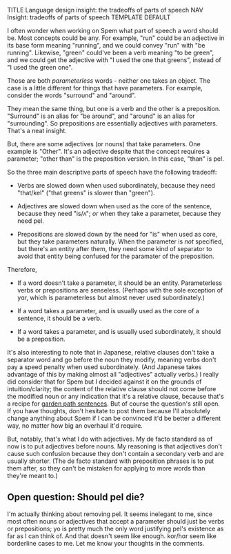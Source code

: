 TITLE Language design insight: the tradeoffs of parts of speech
NAV Insight: tradeoffs of parts of speech
TEMPLATE DEFAULT

I often wonder when working on Spem what part of speech a word should be. Most concepts could be any. For example, "run" could be an adjective in its base form meaning "running", and we could convey "run" with "be running". Likewise, "green" could've been a verb meaning "to be green", and we could get the adjective with "I used the one that greens", instead of "I used the green one".

Those are both *parameterless* words - neither one takes an object. The case is a little different for things that have parameters. For example, consider the words "surround" and "around".

They mean the same thing, but one is a verb and the other is a preposition. "Surround" is an alias for "be around", and "around" is an alias for "surrounding". So prepositions are essentially adjectives with parameters. That's a neat insight.

But, there are some adjectives (or nouns) that take parameters. One example is "Other". It's an adjective despite that the concept requires a parameter; "other than" is the preposition version. In this case, "than" is <spem>pel</spem>.

So the three main descriptive parts of speech have the following tradeoff:

* Verbs are slowed down when used subordinately, because they need "that/<spem>kel</spem>" ("that greens" is slower than "green").

* Adjectives are slowed down when used as the core of the sentence, because they need "is/<spem>ʌ</spem>"; *or* when they take a parameter, because they need <spem>pel</spem>.

* Prepositions are slowed down by the need for "is" when used as core, but they take parameters naturally. When the parameter is *not* specified, but there's an entity after them, they need some kind of separator to avoid that entity being confused for the paramater of the preposition.

Therefore,

* If a word doesn't take a parameter, it should be an entity. Parameterless verbs or prepositions are senseless. (Perhaps with the sole exception of <spem>yɑr</spem>, which is parameterless but almost never used subordinately.)

* If a word takes a parameter, and is usually used as the core of a sentence, it should be a verb.

* If a word takes a parameter, and is usually used subordinately, it should be a preposition.

It's also interesting to note that in Japanese, relative clauses don't take a separator word and go before the noun they modify, meaning verbs don't pay a speed penalty when used subordinately. (And Japanese takes advantage of this by making almost all "adjectives" actually verbs.) I really did consider that for Spem but I decided against it on the grounds of intuition/clarity; the content of the relative clause should not come before the modified noun or any indication that it's a relative clause, because that's a recipe for [garden path sentences](https://en.wikipedia.org/wiki/Garden-path_sentence). But of course the question's still open. If you have thoughts, don't hesitate to post them because I'll absolutely change anything about Spem if I can be convinced it'd be better a different way, no matter how big an overhaul it'd require.

But, notably, that's what I do with adjectives. My de facto standard as of now is to put adjectives before nouns. My reasoning is that adjectives don't cause such confusion because they don't contain a secondary verb and are usually shorter. (The de facto standard with preposition phrases is to put them after, so they can't be mistaken for applying to more words than they're meant to.)

## Open question: Should <spem>pel</spem> die?

I'm actually thinking about removing <spem>pel</spem>. It seems inelegant to me, since most often nouns or adjectives that accept a parameter should just be verbs or prepositions; <spem>yo</spem> is pretty much the only word justifying <spem>pel</spem>'s existence as far as I can think of. And that doesn't seem like enough. <spem>kor/hɑr</spem> seem like borderline cases to me. Let me know your thoughts in the comments.
